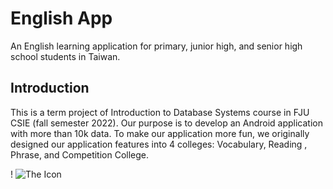 # English App
An English learning application for primary, junior high, and senior high school students in Taiwan.
<br />

## Introduction
This is a term project of Introduction to Database Systems course in FJU CSIE (fall semester 2022). Our purpose is to develop an Android application with more than 10k data. To make our application more fun, we originally designed our application features into 4 colleges: Vocabulary, Reading , Phrase, and Competition College.

!
<img
  src="https://imgur.com/uoDQ0nL"
  alt="The Icon"
  title="English App icon"
  style="display: inline-block; margin: 0 auto; max-width: 150px">
